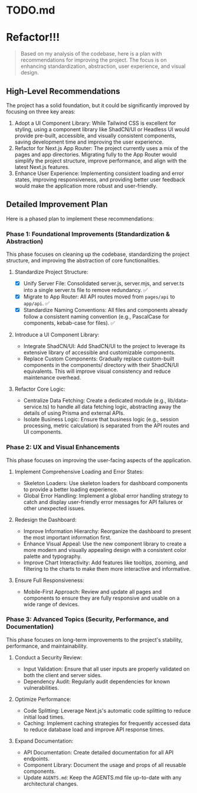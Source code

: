 # TODO.md

# Refactor!!!

> Based on my analysis of the codebase, here is a plan with recommendations for improving the project. The focus is on enhancing standardization, abstraction, user experience, and visual
> design.

## High-Level Recommendations

The project has a solid foundation, but it could be significantly improved by focusing on three key areas:

1. Adopt a UI Component Library: While Tailwind CSS is excellent for styling, using a component library like ShadCN/UI or Headless UI would provide pre-built, accessible, and visually
   consistent components, saving development time and improving the user experience.
2. Refactor for Next.js App Router: The project currently uses a mix of the pages and app directories. Migrating fully to the App Router would simplify the project structure, improve
   performance, and align with the latest Next.js features.
3. Enhance User Experience: Implementing consistent loading and error states, improving responsiveness, and providing better user feedback would make the application more robust and
   user-friendly.

## Detailed Improvement Plan

Here is a phased plan to implement these recommendations:

### Phase 1: Foundational Improvements (Standardization & Abstraction)

This phase focuses on cleaning up the codebase, standardizing the project structure, and improving the abstraction of core functionalities.

1. Standardize Project Structure:

   - [x] Unify Server File: Consolidated server.js, server.mjs, and server.ts into a single server.ts file to remove redundancy. ✅
   - [x] Migrate to App Router: All API routes moved from `pages/api` to `app/api`. ✅
   - [x] Standardize Naming Conventions: All files and components already follow a consistent naming convention (e.g., PascalCase for components, kebab-case for files). ✅

2. Introduce a UI Component Library:

   - Integrate ShadCN/UI: Add ShadCN/UI to the project to leverage its extensive library of accessible and customizable components.
   - Replace Custom Components: Gradually replace custom-built components in the components/ directory with their ShadCN/UI equivalents. This will improve visual consistency and reduce
     maintenance overhead.

3. Refactor Core Logic:
   - Centralize Data Fetching: Create a dedicated module (e.g., lib/data-service.ts) to handle all data fetching logic, abstracting away the details of using Prisma and external APIs.
   - Isolate Business Logic: Ensure that business logic (e.g., session processing, metric calculation) is separated from the API routes and UI components.

### Phase 2: UX and Visual Enhancements

This phase focuses on improving the user-facing aspects of the application.

1. Implement Comprehensive Loading and Error States:

   - Skeleton Loaders: Use skeleton loaders for dashboard components to provide a better loading experience.
   - Global Error Handling: Implement a global error handling strategy to catch and display user-friendly error messages for API failures or other unexpected issues.

2. Redesign the Dashboard:

   - Improve Information Hierarchy: Reorganize the dashboard to present the most important information first.
   - Enhance Visual Appeal: Use the new component library to create a more modern and visually appealing design with a consistent color palette and typography.
   - Improve Chart Interactivity: Add features like tooltips, zooming, and filtering to the charts to make them more interactive and informative.

3. Ensure Full Responsiveness:
   - Mobile-First Approach: Review and update all pages and components to ensure they are fully responsive and usable on a wide range of devices.

### Phase 3: Advanced Topics (Security, Performance, and Documentation)

This phase focuses on long-term improvements to the project's stability, performance, and maintainability.

1. Conduct a Security Review:

   - Input Validation: Ensure that all user inputs are properly validated on both the client and server sides.
   - Dependency Audit: Regularly audit dependencies for known vulnerabilities.

2. Optimize Performance:

   - Code Splitting: Leverage Next.js's automatic code splitting to reduce initial load times.
   - Caching: Implement caching strategies for frequently accessed data to reduce database load and improve API response times.

3. Expand Documentation:
   - API Documentation: Create detailed documentation for all API endpoints.
   - Component Library: Document the usage and props of all reusable components.
   - Update `AGENTS.md`: Keep the AGENTS.md file up-to-date with any architectural changes.
